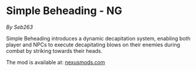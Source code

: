 # Simple Beheading - NG
*By Seb263*

Simple Beheading introduces a dynamic decapitation system, enabling both player and NPCs to execute decapitating blows on their enemies during combat by striking towards their heads.

The mod is available at: [nexusmods.com](https://www.nexusmods.com/skyrimspecialedition/mods/117172)